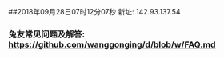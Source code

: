 ##2018年09月28日07时12分07秒 新址: 142.93.137.54
### 兔友常见问题及解答: https://github.com/wanggonging/d/blob/w/FAQ.md
